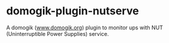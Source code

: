 domogik-plugin-nutserve
=========================

A domogik (www.domogik.org) plugin to monitor ups with NUT (Uninterruptible Power Supplies) service.
